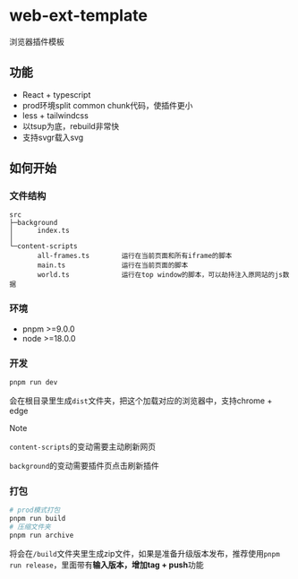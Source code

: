 # web-ext-template
浏览器插件模板

## 功能
- React + typescript
- prod环境split common chunk代码，使插件更小
- less + tailwindcss
- 以tsup为底，rebuild非常快
- 支持svgr载入svg

## 如何开始

### 文件结构
```
src
├─background
│      index.ts
│
└─content-scripts
       all-frames.ts        运行在当前页面和所有iframe的脚本
       main.ts              运行在当前页面的脚本
       world.ts             运行在top window的脚本，可以劫持注入原网站的js数据
```

### 环境
- pnpm >=9.0.0
- node >=18.0.0

### 开发
```sh
pnpm run dev
```

会在根目录里生成`dist`文件夹，把这个加载对应的浏览器中，支持chrome + edge

> [!NOTE]
> `content-scripts`的变动需要主动刷新网页
>
> `background`的变动需要插件页点击刷新插件

### 打包
```sh
# prod模式打包
pnpm run build
# 压缩文件夹
pnpm run archive
```

将会在`/build`文件夹里生成zip文件，如果是准备升级版本发布，推荐使用`pnpm run release`，里面带有**输入版本，增加tag + push**功能
